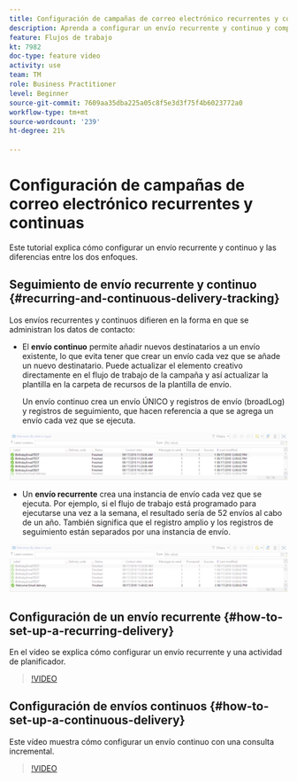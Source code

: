 ```yaml
---
title: Configuración de campañas de correo electrónico recurrentes y continuas
description: Aprenda a configurar un envío recurrente y continuo y comprenda las diferencias entre los dos enfoques.
feature: Flujos de trabajo
kt: 7982
doc-type: feature video
activity: use
team: TM
role: Business Practitioner
level: Beginner
source-git-commit: 7609aa35dba225a05c8f5e3d3f75f4b6023772a0
workflow-type: tm+mt
source-wordcount: '239'
ht-degree: 21%

---
```



# Configuración de campañas de correo electrónico recurrentes y continuas

Este tutorial explica cómo configurar un envío recurrente y continuo y las diferencias entre los dos enfoques.

## Seguimiento de envío recurrente y continuo {#recurring-and-continuous-delivery-tracking}

Los envíos recurrentes y continuos difieren en la forma en que se administran los datos de contacto:

* El **envío continuo** permite añadir nuevos destinatarios a un envío existente, lo que evita tener que crear un envío cada vez que se añade un nuevo destinatario. Puede actualizar el elemento creativo directamente en el flujo de trabajo de la campaña y así actualizar la plantilla en la carpeta de recursos de la plantilla de envío.

   Un envío continuo crea un envío ÚNICO y registros de envío (broadLog) y registros de seguimiento, que hacen referencia a que se agrega un envío cada vez que se ejecuta.

![Entrega continua](/help/assets/delivery_continuous.jpg)

* Un **envío recurrente** crea una instancia de envío cada vez que se ejecuta. Por ejemplo, si el flujo de trabajo está programado para ejecutarse una vez a la semana, el resultado sería de 52 envíos al cabo de un año. También significa que el registro amplio y los registros de seguimiento están separados por una instancia de envío.

![Entrega recurrente](/help/assets/delivery_recurring.jpg)

## Configuración de un envío recurrente {#how-to-set-up-a-recurring-delivery}

En el vídeo se explica cómo configurar un envío recurrente y una actividad de planificador.

>[!VIDEO](https://video.tv.adobe.com/v/25040?quality=12)

## Configuración de envíos continuos {#how-to-set-up-a-continuous-delivery}

Este vídeo muestra cómo configurar un envío continuo con una consulta incremental.

>[!VIDEO](https://video.tv.adobe.com/v/25039?quality=12)
